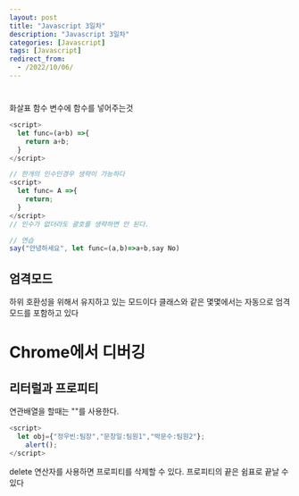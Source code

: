 ```yaml
---
layout: post
title: "Javascript 3일차"
description: "Javascript 3일차"
categories: [Javascript]
tags: [Javascript]
redirect_from:
  - /2022/10/06/
---
```


# 
화살표 함수
변수에 함수를 넣어주는것
~~~javascript
<script>
  let func=(a+b) =>{
    return a+b;
  }
</script>

// 한개의 인수인경우 생략이 가능하다
<script>
  let func= A =>{
    return;
  }
</script>
// 인수가 없더라도 괄호를 생략하면 안 된다.

// 연습
say("안녕하세요", let func=(a,b)=>a+b,say No)
~~~


## 엄격모드
하위 호환성을 위해서 유지하고 있는 모드이다 클래스와 같은 몇몇에서는 자동으로 엄격모드를 포함하고 있다


# Chrome에서 디버깅



## 리터럴과 프로피티

연관배열을 할때는 ""를 사용한다.
~~~ javascript
<script>
  let obj={"정우빈:팀장","문창일:팀원1","박문수:팀원2"};
    alert();
</script>
~~~
delete 연산자를 사용하면 프로피티를 삭제할 수 있다.
프로피티의 끝은 쉼표로 끝날 수 있다


~~~ javascript

~~~